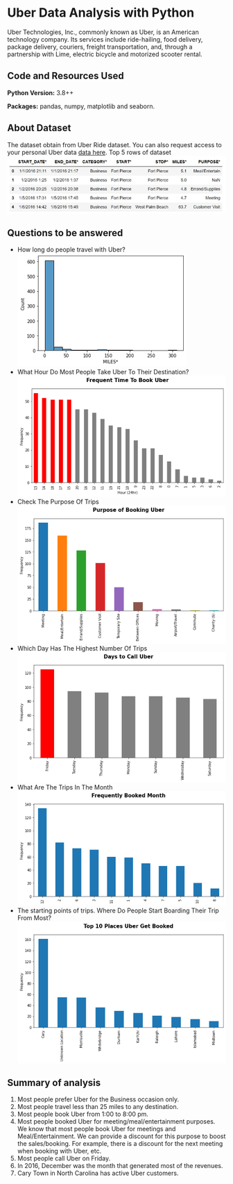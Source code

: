 # Uber Data Analysis with Python
Uber Technologies, Inc., commonly known as Uber, is an American technology company. Its services include ride-hailing, food delivery, package delivery, couriers, freight transportation, and, through a partnership with Lime, electric bicycle and motorized scooter rental.

## Code and Resources Used 
**Python Version:** 3.8++

**Packages:** pandas, numpy, matplotlib and seaborn.

## About Dataset
The dataset obtain from Uber Ride dataset. You can also request access to your personal Uber data [data here](https://myprivacy.uber.com/privacy/exploreyourdata/download).
Top 5 rows of dataset
![](https://github.com/aimanraz/uber_drive_analysis/blob/main/img/top_5_rows.JPG)

## Questions to be answered
* How long do people travel with Uber?
![](https://github.com/aimanraz/uber_drive_analysis/blob/main/img/q2.png)
* What Hour Do Most People Take Uber To Their Destination?
![](https://github.com/aimanraz/uber_drive_analysis/blob/main/img/q3.png)
* Check The Purpose Of Trips
![](https://github.com/aimanraz/uber_drive_analysis/blob/main/img/q4.png)
* Which Day Has The Highest Number Of Trips
![](https://github.com/aimanraz/uber_drive_analysis/blob/main/img/q5.png)
* What Are The Trips In The Month
![](https://github.com/aimanraz/uber_drive_analysis/blob/main/img/q7.png)
* The starting points of trips. Where Do People Start Boarding Their Trip From Most?
![](https://github.com/aimanraz/uber_drive_analysis/blob/main/img/q8.png)

## Summary of analysis

1. Most people prefer Uber for the Business occasion only.
2. Most people travel less than 25 miles to any destination.
3. Most people book Uber from 1:00 to 8:00 pm.
4. Most people booked Uber for meeting/meal/entertainment purposes. We know that most people book Uber for meetings and Meal/Entertainment. We can provide a discount for this purpose to boost the sales/booking. For example, there is a discount for the next meeting when booking with Uber, etc.
5. Most people call Uber on Friday.
6. In 2016, December was the month that generated most of the revenues.
7. Cary Town in North Carolina has active Uber customers.


